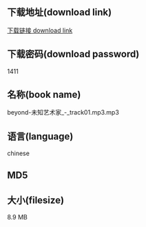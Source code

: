 ## 下载地址(download link)
[下载链接 download link](https://voluble-croquembouche-d321dc.netlify.app/?s=beyond-%E6%9C%AA%E7%9F%A5%E8%89%BA%E6%9C%AF%E5%AE%B6_-_track01.mp3)

## 下载密码(download password)
1411

## 名称(book name)
beyond-未知艺术家_-_track01.mp3.mp3

## 语言(language)
chinese

## MD5


## 大小(filesize)
8.9 MB
